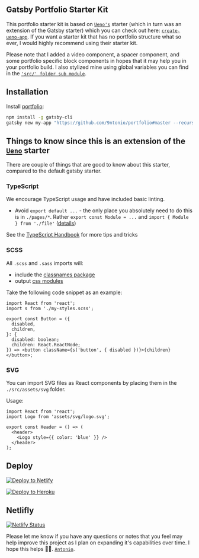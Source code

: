 ## Gatsby Portfolio Starter Kit

This portfolio starter kit is based on [`Ueno's`](https://ueno.co/) starter (which in turn was an extension of the Gatsby starter) which you can check out here: [`create-ueno-app`](https://github.com/ueno-llc/create-ueno-app). If you want a starter kit that has no portfolio structure what so ever, I would highly recommend using their starter kit.

Please note that I added a video component, a spacer component, and some portfolio specific block components in hopes that it may help you in your portfolio build. I also stylized mine using global variables you can find in the [`'src/' folder sub module`](https://github.com/9ntonio/portfolio-src).

## Installation

Install [portfolio](https://github.com/9ntonio/portfolio):

```bash
npm install -g gatsby-cli
gatsby new my-app "https://github.com/9ntonio/portfolio#master --recursive"
```

## Things to know since this is an extension of the [`Ueno`](https://ueno.co/) starter

There are couple of things that are good to know about this starter, compared to the default gatsby starter.

### TypeScript

We encourage TypeScript usage and have included basic linting.

- Avoid `export default ...` - the only place you absolutely need to do this is in `./pages/*`. Rather `export const Module = ...` and `import { Module } from './file'` ([details](https://basarat.gitbooks.io/typescript/docs/tips/defaultIsBad.html))

See the [TypeScript Handbook](https://basarat.gitbooks.io/typescript) for more tips and tricks

### SCSS

All `.scss` and `.sass` imports will:

- include the [classnames package](https://www.npmjs.com/package/classnames-loader)
- output [css modules](https://github.com/css-modules/css-modules)

Take the following code snippet as an example:

```tsx
import React from 'react';
import s from './my-styles.scss';

export const Button = ({
  disabled,
  children,
}: {
  disabled: boolean;
  children: React.ReactNode;
}) => <button className={s('button', { disabled })}>{children}</button>;
```

### SVG

You can import SVG files as React components by placing them in the `./src/assets/svg` folder.

Usage:

```tsx
import React from 'react';
import Logo from 'assets/svg/logo.svg';

export const Header = () => (
  <header>
    <Logo style={{ color: 'blue' }} />
  </header>
);
```

## Deploy

[![Deploy to Netlify](https://www.netlify.com/img/deploy/button.svg)](https://app.netlify.com/start/deploy?repository=https://github.com/gatsbyjs/gatsby-starter-default)

[![Deploy to Heroku](https://www.herokucdn.com/deploy/button.svg)](https://heroku.com/deploy)

## Netlifly

[![Netlify Status](https://api.netlify.com/api/v1/badges/cd9d239a-46b6-4066-ad93-532bdd965572/deploy-status)](https://app.netlify.com/sites/agitated-saha-24099f/deploys)

Please let me know if you have any questions or notes that you feel may help improve this project as I plan on expanding it's capabilities over time. I hope this helps 👋🏽. [`Antonio`](mailto:antonio.almena.sf@gmail.com).
